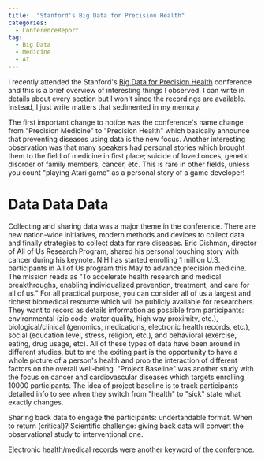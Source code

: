 ```yaml
---
title:  "Stanford's Big Data for Precision Health"
categories: 
  - ConferenceReport 
tag: 
  - Big Data
  - Medicine
  - AI
---
```


I recently attended the Stanford's [Big Data for Precision Health](http://bigdata.stanford.edu) conference and this is a brief overview of interesting things I observed.  I can write in details about every section but I won't since the [recordings]() are available. Instead, I just write matters that sedimented in my memory. 

The first important change to notice was the conference's name change from "Precision Medicine" to "Precision Health" which basically announce that preventing diseases using data is the new focus. Another interesting observation was that many speakers had personal stories which brought them to the field of medicine in first place; suicide of loved onces, genetic disorder of family members, cancer, etc. This is rare in other fields, unless you count "playing Atari game" as a personal story of a game developer! 

# Data Data Data 
Collecting and sharing data was a major theme in the conference. There are new nation-wide initiatives, modern methods and devices to collect data and finally strategies to collect data for rare diseases. Eric Dishman, director of All of Us Research Program, shared his personal touching story with cancer during his keynote. NIH has started enrolling 1 million U.S. participants in All of Us program this May to advance precision medicine. The mission reads as "To accelerate health research and medical breakthroughs, enabling individualized prevention, treatment, and care for all of us." For all practical purpose, you can consider all of us a largest and richest biomedical resource which will be publicly available for researchers. They want to record as details information as possible from participants: environmental (zip code, water quality, high way proximity, etc.), biological/clinical (genomics, medications, electronic health records, etc.), social (education level, stress, religion, etc.), and behavioral (exercise, eating, drug usage, etc). All of these types of data have been around in different studies, but to me the exiting part is the opportunity to have a whole picture of a person's health and prob the interaction of different factors on the overall well-being. "Project Baseline" was another study with the focus on cancer and cardiovascular diseases which targets enrolling 10000 participants. The idea of project baseline is to track participants detailed info to see when they switch from "health" to "sick" state what exactly changes. 

Sharing back data to engage the participants: undertandable format. When to return (critical)? Scientific challenge: giving back data will convert the observational study to interventional one. 

Electronic health/medical records were another keyword of the conference. 

